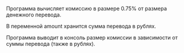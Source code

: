 Программа вычисляет комиссию в размере 0.75% от размера денежного перевода. 

В переменной amount хранится сумма перевода в рублях.

Программа выводит в консоль размер комиссии в зависимости от суммы перевода (также в рублях).
